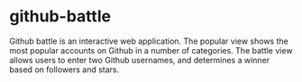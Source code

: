 # github-battle

Github battle is an interactive web application. The popular view shows the most popular accounts on Github in a number of categories. The battle view allows users to enter two Github usernames, and determines a winner based on followers and stars.
